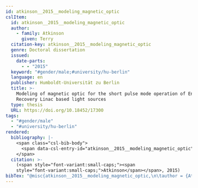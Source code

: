 ```yaml
---
id: atkinson__2015__modeling_magnetic_optic
cslItem:
  id: atkinson__2015__modeling_magnetic_optic
  author:
    - family: Atkinson
      given: Terry
  citation-key: atkinson__2015__modeling_magnetic_optic
  genre: Doctoral dissertation
  issued:
    date-parts:
      - - "2015"
  keyword: "#gender/male;#university/hu-berlin"
  language: en
  publisher: Humboldt-Universität zu Berlin
  title: >-
    Modeling of magnetic optic for the short pulse mode operation of Energy
    Recovery Linac based light sources
  type: thesis
  URL: https://doi.org/10.18452/17300
tags:
  - "#gender/male"
  - "#university/hu-berlin"
rendered:
  bibliography: |-
    <span class="csl-bib-body">
      <span data-csl-entry-id="atkinson__2015__modeling_magnetic_optic" class="csl-entry"><span class='author-bib'>Atkinson</span>. <span class='date-bib'>(2015)</span>. <span class='title'><i><b><span style="font-style:normal;">Modeling of magnetic optic for the short pulse mode operation of Energy Recovery Linac based light sources</span></b></i></span> [Doctoral dissertation, Humboldt-Universität zu Berlin]. <span class='URL'><a href='https://doi.org/10.18452/17300'>LINK</a></span></span>
    </span>
  citation: >-
    (<span style="font-variant:small-caps;"><span
    style="font-variant:small-caps;">Atkinson</span></span>, 2015)
bibTex: "@misc{atkinson__2015__modeling_magnetic_optic,\n\tauthor = {Atkinson, Terry},\n\tyear = {2015},\n\tschool = {Humboldt-Universit{\\\" a}t zu Berlin},\n\ttitle = {Modeling of magnetic optic for the short pulse mode operation of {Energy} {Recovery} {Linac} based light sources},\n\ttype = {Doctoral dissertation},\n\turl = {https://doi.org/10.18452/17300},\n}\n\n"
---
```

